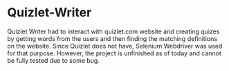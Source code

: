 # Quizlet-Writer

Quizlet Writer had to interact with quizlet.com website and creating quizes by getting words from the users and then finding the matching definitions on the website. Since Quizlet does not have, Selenium Webdriver was used for that purpose. However, the project is unfinished as of today and cannot be fully tested due to some bug.
